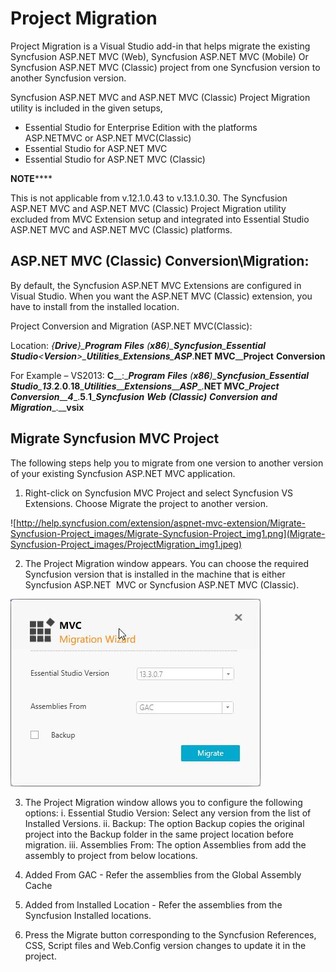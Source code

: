 ﻿# Project Migration

Project Migration is a Visual Studio add-in that helps migrate the existing Syncfusion ASP.NET MVC (Web), Syncfusion ASP.NET MVC (Mobile) Or Syncfusion ASP.NET MVC (Classic) project from one Syncfusion version to another Syncfusion version.

Syncfusion ASP.NET MVC and ASP.NET MVC (Classic) Project Migration utility is included in the given setups,

* Essential Studio for Enterprise Edition with the platforms ASP.NETMVC or ASP.NET MVC(Classic)
* Essential Studio for ASP.NET MVC
* Essential Studio for ASP.NET MVC (Classic)

**NOTE******

This is not applicable from v.12.1.0.43 to v.13.1.0.30. The Syncfusion ASP.NET MVC and ASP.NET MVC (Classic) Project Migration utility excluded from MVC Extension setup and integrated into Essential Studio ASP.NET MVC and ASP.NET MVC (Classic) platforms.

## ASP.NET MVC (Classic) Conversion\Migration:

By default, the Syncfusion ASP.NET MVC Extensions are configured in Visual Studio. When you want the ASP.NET MVC (Classic) extension, you have to install from the installed location.

Project Conversion and Migration (ASP.NET MVC(Classic):

Location: __{____Drive____}\____Program__ __Files__ __(____x86____)\____Syncfusion____\____Essential__ __Studio____\<____Version____>\____Utilities____\____Extensions____\____ASP____.____NET__ __MVC____\____Project__ __Conversion__

For Example – VS2013: __C____:\____Program__ __Files__ __(____x86____)\____Syncfusion____\____Essential__ __Studio____\____13____.____2____.____0____.____18____\____Utilities____\____Extensions____\____ASP____.____NET__ __MVC____\____Project__ __Conversion____\____4____.____5____.____1____\____Syncfusion__ __Web__ __(____Classic____)__ __Conversion__ __and__ __Migration____.____vsix__

## Migrate Syncfusion MVC Project

The following steps help you to migrate from one version to another version of your existing Syncfusion ASP.NET MVC application.

1. Right-click on Syncfusion MVC Project and select Syncfusion VS Extensions. Choose Migrate the project to another version.

![http://help.syncfusion.com/extension/aspnet-mvc-extension/Migrate-Syncfusion-Project_images/Migrate-Syncfusion-Project_img1.png](Migrate-Syncfusion-Project_images/ProjectMigration_img1.jpeg)


2. The Project Migration window appears. You can choose the required Syncfusion version that is installed in the machine that is either Syncfusion ASP.NET 
MVC or Syncfusion ASP.NET MVC (Classic).

![](Migrate-Syncfusion-Project_images/ProjectMigration_img2.jpeg)


3. The Project Migration window allows you to configure the following options:
      i. Essential Studio Version: Select any version from the list of Installed Versions.
      ii. Backup: The option Backup copies the original project into the Backup folder in the same project location before migration.
      iii. Assemblies From: The option Assemblies from add the assembly to project from below locations.
1. Added From GAC - Refer the assemblies from the Global Assembly Cache
2. Added from Installed Location - Refer the assemblies from the Syncfusion Installed locations.

4. Press the Migrate button corresponding to the Syncfusion References, CSS, Script files and Web.Config version changes to update it in the project.

